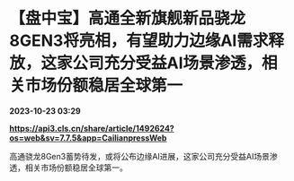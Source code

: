 # 【盘中宝】高通全新旗舰新品骁龙8GEN3将亮相，有望助力边缘AI需求释放，这家公司充分受益AI场景渗透，相关市场份额稳居全球第一

**2023-10-23 03:29**

**https://api3.cls.cn/share/article/1492624?os=web&sv=7.7.5&app=CailianpressWeb**

高通骁龙8Gen3蓄势待发，或将公布边缘AI进展，这家公司充分受益AI场景渗透，相关市场份额稳居全球第一。